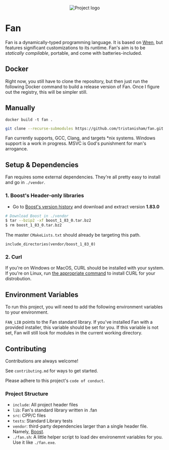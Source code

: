 <p align="center">
<!-- ![fan-logo](https://github.com/tristanisham/fan/assets/23124818/09902251-a57d-4cb5-a79b-2fc7d425cb8c) -->
  <image src="https://github.com/tristanisham/fan/assets/23124818/09902251-a57d-4cb5-a79b-2fc7d425cb8c" alt="Project logo">
</p>

# Fan

Fan is a dynamically-typed programming language. It is based on
[Wren](https://wren.io), but features significant customizations to its runtime. Fan's aim is to be _statically compilable_, portable,
and come with batteries-included.

## Docker
Right now, you still have to clone the repository, but then just run the following Docker command to build a release version
of Fan. Once I figure out the registry, this will be simpler still. 

## Manually

```shell
docker build -t fan .
```


```sh
git clone --recurse-submodules https://github.com/tristanisham/fan.git
```

Fan currently supports, GCC, Clang, and targets *nix systems. Windows support
is a work in progress. MSVC is God's punishment for man's arrogance.

## Setup & Dependencies

Fan requires some external dependencies. They're all pretty easy to install and
go in `./vendor`.

### 1. Boost's Header-only libraries

- Go to [Boost's version history](https://www.boost.org/users/history/) and
  download and extract version **1.83.0**

```sh
# Download Boost in ./vendor
$ tar --bzip2 -xf boost_1_83_0.tar.bz2
$ rm boost_1_83_0.tar.bz2
```

The master `CMakeLists.txt` should already be targeting this path.

```
include_directories(vendor/boost_1_83_0)
```

### 2. Curl

If you're on Windows or MacOS, CURL should be installed with your system. If
you're on Linux, run
[the appropriate command](https://everything.curl.dev/get/linux) to install CURL
for your distrobution.

## Environment Variables

To run this project, you will need to add the following environment variables to
your environment.

`FAN_LIB` points to the Fan standard library. If you've installed Fan with a
provided installer, this variable should be set for you. If this variable is not
set, Fan will still look for modules in the current working directory.

## Contributing

Contributions are always welcome!

See `contributing.md` for ways to get started.

Please adhere to this project's `code of conduct`.

### Project Structure

- `include`: All project header files
- `lib`: Fan's standard library written in .fan
- `src`: CPP/C files
- `tests`: Standard Library tests
- `vendor`: third-party dependencies larger than a single header file. Namely,
  [Boost](https://boost.org).
- `./fan.sh`: A little helper script to load dev environemnt variables for you.
  Use it like `./fan.exe`.
